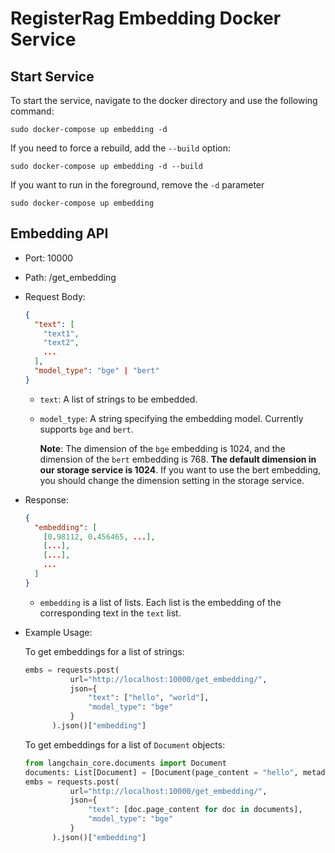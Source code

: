 # RegisterRag Embedding Docker Service

## Start Service

To start the service, navigate to the docker directory and use the following command:

``` shell
sudo docker-compose up embedding -d
```

If you need to force a rebuild, add the `--build` option:

``` shell
sudo docker-compose up embedding -d --build
```

If you want to run in the foreground, remove the `-d` parameter

``` shell
sudo docker-compose up embedding
```

## Embedding API

- Port: 10000

- Path: /get_embedding

- Request Body:

  ```json
  {
    "text": [
      "text1",
      "text2",
      ...
    ],
    "model_type": "bge" | "bert"
  }
  ```

  - `text`: A list of strings to be embedded.
  - `model_type`: A string specifying the embedding model. Currently supports `bge` and `bert`.

    **Note**: The dimension of the `bge` embedding is 1024, and the dimension of the `bert` embedding is 768. **The default dimension in our storage service is 1024**. If you want to use the bert embedding, you should change the dimension setting in the storage service.

- Response:

  ``` json
  {
    "embedding": [
      [0.98112, 0.456465, ...],
      [...],
      [...],
      ...
    ]
  }
  ```

  - `embedding` is a list of lists. Each list is the embedding of the corresponding text in the `text` list.

- Example Usage:

  To get embeddings for a list of strings:

  ``` python
  embs = requests.post(
            url="http://localhost:10000/get_embedding/",
            json={
                "text": ["hello", "world"],
                "model_type": "bge"
            }
        ).json()["embedding"]
  ```

  To get embeddings for a list of `Document` objects:

  ``` python
  from langchain_core.documents import Document 
  documents: List[Document] = [Document(page_content = "hello", metadata = {}), Document(page_content = "world", metadata = {})]
  embs = requests.post(
            url="http://localhost:10000/get_embedding/",
            json={
                "text": [doc.page_content for doc in documents],
                "model_type": "bge"
            }
        ).json()["embedding"]
  ```
